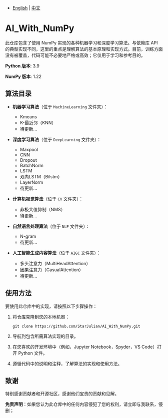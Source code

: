 
- [English](README.md) | [中文](README-zh.md)
# AI_With_NumPy

此仓库包含了使用 NumPy 实现的各种机器学习和深度学习算法。与依赖库 API 的典型实现不同，这里的重点是理解算法的基本原理和实现方式。目前，训练方面没有被覆盖，代码可能不必要地严格或高效；它仅用于学习和参考目的。

**Python 版本**: 3.9

**NumPy 版本**: 1.22

## 算法目录

- **机器学习算法**（位于 `MachineLearning` 文件夹）：
  - Kmeans
  - K-最近邻（KNN）
  - 待更新...

- **深度学习算法**（位于 `DeepLearning` 文件夹）：
  - Maxpool
  - CNN
  - Dropout
  - BatchNorm
  - LSTM
  - 双向LSTM（Bilstm）
  - LayerNorm
  - 待更新...

- **计算机视觉算法**（位于 `CV` 文件夹）：
  - 非极大值抑制（NMS）
  - 待更新...

- **自然语言处理算法**（位于 `NLP` 文件夹）：
  - N-gram
  - 待更新...

- **人工智能生成内容算法**（位于 `AIGC` 文件夹）：
  - 多头注意力（MultiHeadAttention）
  - 因果注意力（CasualAttention）
  - 待更新...

## 使用方法

要使用此仓库中的实现，请按照以下步骤操作：

1. 将仓库克隆到您的本地机器：
   ```
   git clone https://github.com/StarJulian/AI_With_NumPy.git 
   ```

2. 导航到包含所需算法实现的目录。

3. 在您喜欢的开发环境中（例如，Jupyter Notebook，Spyder，VS Code）打开 Python 文件。

4. 遵循代码中的说明和注释，了解算法的实现和使用方法。

## 致谢

特别感谢贡献者和开源社区，感谢他们宝贵的贡献和见解。

**免责声明**：如果您认为此仓库中的任何内容侵犯了您的权利，请立即与我联系，侵删；